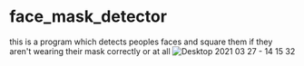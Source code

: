# face_mask_detector
 this is a program which detects peoples faces and square them if they aren't wearing their mask correctly or at all
![Desktop 2021 03 27 - 14 15 32](https://user-images.githubusercontent.com/76048260/112719152-73c91380-8f08-11eb-8f98-6bbc8a8b39d9.gif)
